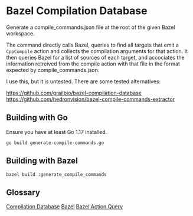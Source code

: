 # Bazel Compilation Database

Generate a compile_commands.json file at the root of the given Bazel workspace.

The command directly calls Bazel, queries to find all targets that emit a
`CppCompile` action and collects the compilation arguments for that action.
It then queries Bazel for a list of sources of each target, and accociates the
information retreived from the compile action with that file in the format
expected by compile_commands.json.

I use this, but it is untested. There are some tested alternatives:

https://github.com/grailbio/bazel-compilation-database
https://github.com/hedronvision/bazel-compile-commands-extractor

## Building with Go

Ensure you have at least Go 1.17 installed.

`go build generate-compile-commands.go`

## Building with Bazel

`bazel build :generate_compile_commands`

## Glossary

[Compilation Database](https://clang.llvm.org/docs/JSONCompilationDatabase.html)
[Bazel](https://bazel.build/)
[Bazel Action Query](https://docs.bazel.build/versions/main/aquery.html)
